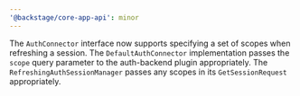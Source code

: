 ```yaml
---
'@backstage/core-app-api': minor
---
```


The `AuthConnector` interface now supports specifying a set of scopes when
refreshing a session. The `DefaultAuthConnector` implementation passes the
`scope` query parameter to the auth-backend plugin appropriately. The
`RefreshingAuthSessionManager` passes any scopes in its `GetSessionRequest`
appropriately.
